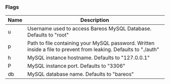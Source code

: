 ### Flags

Name    | Description
--------|-----------------
u       | Username used to access Bareos MySQL Database. Defaults to "root"
p       | Path to file containing your MySQL password. Written inside a file to prevent from leaking. Defaults to "./auth"
h       | MySQL instance hostname. Defaults to "127.0.0.1"
P       | MySQL instance port. Defaults to "3306"
db      | MySQL database name. Defaults to "bareos"